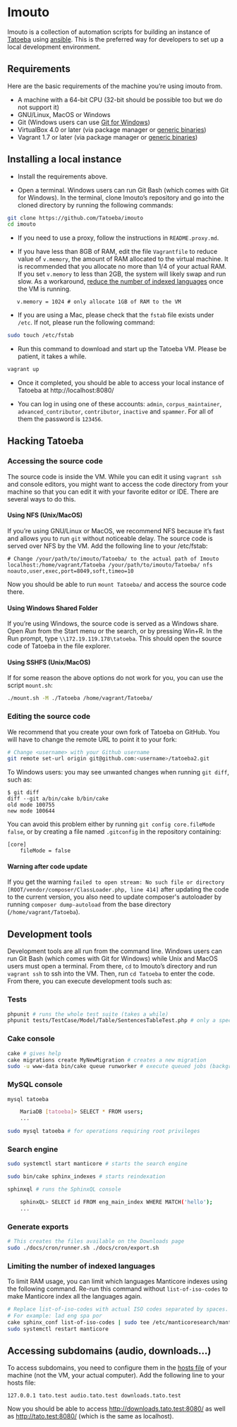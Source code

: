 # Imouto

Imouto is a collection of automation scripts for building an instance of [Tatoeba](https://tatoeba.org/) using [ansible](http://www.ansible.com/home). This is the preferred way for developers to set up a local development environment.

## Requirements

Here are the basic requirements of the machine you’re using imouto from.

* A machine with a 64-bit CPU (32-bit should be possible too but we do not support it)
* GNU/Linux, MacOS or Windows
* Git (Windows users can use [Git for Windows](https://gitforwindows.org/))
* VirtualBox 4.0 or later (via package manager or [generic binaries](https://www.virtualbox.org/wiki/Downloads))
* Vagrant 1.7 or later (via package manager or [generic binaries](https://www.vagrantup.com/downloads.html))

## Installing a local instance

- Install the requirements above.

- Open a terminal. Windows users can run Git Bash (which comes with Git for Windows). In the terminal, clone Imouto’s repository and go into the cloned directory by running the following commands:

```bash
git clone https://github.com/Tatoeba/imouto
cd imouto
```

- If you need to use a proxy, follow the instructions in `README.proxy.md`.

- If you have less than 8GB of RAM, edit the file `Vagrantfile` to reduce value of `v.memory`, the amount of RAM allocated to the virtual machine. It is recommended that you allocate no more than 1/4 of your actual RAM. If you set `v.memory` to less than 2GB, the system will likely swap and run slow. As a workaround, [reduce the number of indexed languages](#limiting-the-number-of-indexed-languages) once the VM is running.

```
   v.memory = 1024 # only allocate 1GB of RAM to the VM
```

- If you are using a Mac, please check that the ```fstab``` file exists under ```/etc```. If not, please run the following command:

```bash
sudo touch /etc/fstab
```

- Run this command to download and start up the Tatoeba VM. Please be patient, it takes a while.

```bash
vagrant up
```

- Once it completed, you should be able to access your local instance of Tatoeba at http://localhost:8080/

- You can log in using one of these accounts: `admin`, `corpus_maintainer`, `advanced_contributor`, `contributor`, `inactive` and `spammer`. For all of them the password is `123456`.

## Hacking Tatoeba

### Accessing the source code

The source code is inside the VM. While you can edit it using `vagrant ssh` and console editors, you might want to access the code directory from your machine so that you can edit it with your favorite editor or IDE. There are several ways to do this.

#### Using NFS (Unix/MacOS)

If you’re using GNU/Linux or MacOS, we recommend NFS because it’s fast and allows you to run `git` without noticeable delay. The source code is served over NFS by the VM. Add the following line to your /etc/fstab:

```
# Change /your/path/to/imouto/Tatoeba/ to the actual path of Imouto
localhost:/home/vagrant/Tatoeba /your/path/to/imouto/Tatoeba/ nfs noauto,user,exec,port=8049,soft,timeo=10
```

Now you should be able to run `mount Tatoeba/` and access the source code there.

#### Using Windows Shared Folder

If you’re using Windows, the source code is served as a Windows share. Open *Run* from the Start menu or the search, or by pressing Win+R. In the Run prompt, type `\\172.19.119.178\tatoeba`. This should open the source code of Tatoeba in the file explorer.

#### Using SSHFS (Unix/MacOS)

If for some reason the above options do not work for you, you can use the script `mount.sh`:

```bash
./mount.sh -M ./Tatoeba /home/vagrant/Tatoeba/
```

### Editing the source code

We recommend that you create your own fork of Tatoeba on GitHub. You will have to change the remote URL to point it to your fork:

```bash
# Change <username> with your Github username
git remote set-url origin git@github.com:<username>/tatoeba2.git
```

To Windows users: you may see unwanted changes when running `git diff`, such as:

```
$ git diff
diff --git a/bin/cake b/bin/cake
old mode 100755
new mode 100644
```

You can avoid this problem either by running `git config core.fileMode false`, or by creating a file named `.gitconfig` in the repository containing:

```
[core]
	fileMode = false
```
#### Warning after code update

If you get the warning `failed to open stream: No such file or directory [ROOT/vendor/composer/ClassLoader.php, line 414]` after updating the code to the current version, you also need to update composer's autoloader by running `composer dump-autoload` from the base directory (`/home/vagrant/Tatoeba`).

## Development tools

Development tools are all run from the command line. Windows users can run Git Bash (which comes with Git for Windows) while Unix and MacOS users must open a terminal. From there, `cd` to Imouto’s directory and run `vagrant ssh` to ssh into the VM. Then, run `cd Tatoeba` to enter the code. From there, you can execute development tools such as:

### Tests

```bash
phpunit # runs the whole test suite (takes a while)
phpunit tests/TestCase/Model/Table/SentencesTableTest.php # only a specific file
```

### Cake console

```bash
cake # gives help
cake migrations create MyNewMigration # creates a new migration
sudo -u www-data bin/cake queue runworker # execute queued jobs (background jobs)
```

### MySQL console

```bash
mysql tatoeba

    MariaDB [tatoeba]> SELECT * FROM users;
    ...

sudo mysql tatoeba # for operations requiring root privileges
```

### Search engine

```bash
sudo systemctl start manticore # starts the search engine

sudo bin/cake sphinx_indexes # starts reindexation

sphinxql # runs the SphinxQL console

    sphinxQL> SELECT id FROM eng_main_index WHERE MATCH('hello');
    ...
```

### Generate exports

```bash
# This creates the files available on the Downloads page
sudo ./docs/cron/runner.sh ./docs/cron/export.sh
```

### Limiting the number of indexed languages

To limit RAM usage, you can limit which languages Manticore indexes using the following command. Re-run this command without `list-of-iso-codes` to make Manticore index all the languages again.

```bash
# Replace list-of-iso-codes with actual ISO codes separated by spaces.
# For example: lad eng spa por
cake sphinx_conf list-of-iso-codes | sudo tee /etc/manticoresearch/manticore.conf
sudo systemctl restart manticore
```

## Accessing subdomains (audio, downloads...)

To access subdomains, you need to configure them in the [hosts file](https://en.wikipedia.org/wiki/Hosts_%28file%29) of your machine (not the VM, your actual computer). Add the following line to your hosts file:

```
127.0.0.1 tato.test audio.tato.test downloads.tato.test
```

Now you should be able to access http://downloads.tato.test:8080/ as well as http://tato.test:8080/ (which is the same as localhost).
